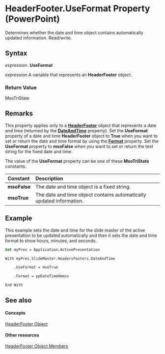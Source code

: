 
# HeaderFooter.UseFormat Property (PowerPoint)

Determines whether the date and time object contains automatically updated information. Read/write.


## Syntax

 _expression_. **UseFormat**

 _expression_ A variable that represents an **HeaderFooter** object.


### Return Value

MsoTriState


## Remarks

This property applies only to a  **[HeaderFooter](8aeafb02-adec-17c1-3108-565c78a64ed1.md)** object that represents a date and time (returned by the **[DateAndTime](15d8f1a4-c48f-7afd-d701-d5e7545aadd4.md)** property). Set the **UseFormat** property of a date and time **HeaderFooter** object to **True** when you want to set or return the date and time format by using the **[Format](ba8f2afa-8c57-60e0-cd84-9366c016efd9.md)** property. Set the **UseFormat** property to **msoFalse** when you want to set or return the text string for the fixed date and time.

The value of the  **UseFormat** property can be one of these **MsoTriState** constants.



|**Constant**|**Description**|
|:-----|:-----|
|**msoFalse**|The date and time object is a fixed string.|
|**msoTrue**| The date and time object contains automatically updated information.|

## Example

This example sets the date and time for the slide master of the active presentation to be updated automatically and then it sets the date and time format to show hours, minutes, and seconds.


```vb
Set myPres = Application.ActivePresentation

With myPres.SlideMaster.HeadersFooters.DateAndTime

    .UseFormat = msoTrue

    .Format = ppDateTimeHmmss

End With
```


## See also


#### Concepts


[HeaderFooter Object](8aeafb02-adec-17c1-3108-565c78a64ed1.md)
#### Other resources


[HeaderFooter Object Members](2aef091e-a986-e1f9-c70e-8f3d52049e63.md)
